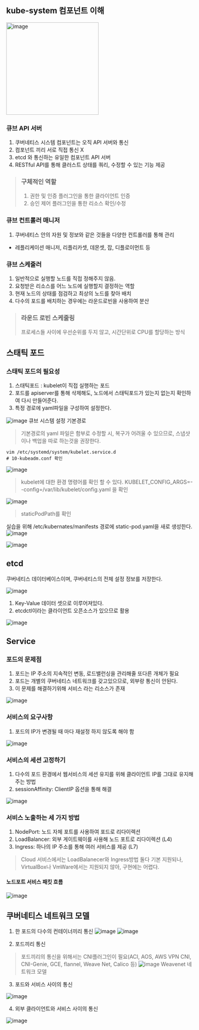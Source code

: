 ## kube-system 컴포넌트 이해

<img width="247" alt="image" src="https://user-images.githubusercontent.com/106303141/189862902-a80c5655-1eb5-4cd2-ab44-7f178b35bd4b.png">

### 큐브 API 서버
1. 쿠버네티스 시스템 컴포넌트는 오직 API 서버와 통신
2. 컴포넌트 끼리 서로 직접 통신 X
3. etcd 와 통신하는 유일한 컴포넌트 API 서버
4. RESTful API를 통해 클러스트 상태를 쿼리, 수정할 수 있는 기능 제공

> ### 구체적인 역할
> 1. 권한 및 인증 플러그인을 통한 클라이언트 인증
> 2. 승인 제어 플러그인을 통한 리소스 확인/수정

### 큐브 컨트롤러 매니저
1. 쿠버네티스 안의 자원 및 정보와 같은 것들을 다양한 컨트롤러를 통해 관리
  * 레플리케이션 매니저, 리플리카셋, 데몬셋, 잡, 디플로이먼트 등

### 큐브 스케줄러
1. 일반적으로 실행할 노드를 직접 정해주지 않음.
2. 요청받은 리소스를 어느 노드에 실행할지 결정하는 역할
3. 현재 노드의 상태를 점검하고 최상의 노드를 찾아 배치
4. 다수의 포드를 배치하는 경우에는 라운드로빈을 사용하여 분산
> ### 라운드 로빈 스케줄링
> 프로세스들 사이에 우선순위를 두지 않고, 시간단위로 CPU를 할당하는 방식

## 스태틱 포드

### 스태틱 포드의 필요성
1. 스태틱포드 : kubelet이 직접 실행하는 포드
2. 포드를 apiserver를 통해 삭제해도, 노드에서 스태틱포드가 있는지 없는지 확인하여 다시 만들어준다.
3. 특정 경로에 yaml파일을 구성하여 설정한다.

![image](https://user-images.githubusercontent.com/106303141/190142023-f059b8b4-f7f0-4aa9-afef-440ed9ab8ac9.png)
큐브 시스템 설정 기본경로
> 기본경로의 yaml 파일은 함부로 수정할 시, 복구가 어려울 수 있으므로, 스냅샷이나 백업을 따로 하는것을 권장한다.

```
vim /etc/systemd/system/kubelet.service.d
# 10-kubeadm.conf 확인
```

![image](https://user-images.githubusercontent.com/106303141/190142994-bbfafe37-f482-4dee-b13d-1466132bb07f.png)

> kubelet에 대한 환경 명령어를 확인 할 수 있다.
> KUBELET_CONFIG_ARGS=--config=/var/lib/kubelet/config.yaml 을 확인

![image](https://user-images.githubusercontent.com/106303141/190143369-cd44246e-a985-49e9-a6ad-07b141e44d2e.png)
> staticPodPath를 확인

실습을 위해 /etc/kubernates/manifests 경로에 static-pod.yaml을 새로 생성한다.
![image](https://user-images.githubusercontent.com/106303141/190144175-898f96e9-2741-4d85-8973-e586d790321a.png)

![image](https://user-images.githubusercontent.com/106303141/190144591-b31b874c-501b-4f8b-a9f8-a370f3429b27.png)


## etcd

쿠버네티스 데이터베이스이며, 쿠버네티스의 전체 설정 정보를 저장한다.

![image](https://user-images.githubusercontent.com/106303141/190146258-a82fff7d-a0a5-4118-ae0c-111c68ecc98c.png)


1. Key-Value 데이터 셋으로 이루어져있다.
2. etcdctl이라는 클라이언트 오픈소스가 있으므로 활용

![image](https://user-images.githubusercontent.com/106303141/190145923-6a0ddc8d-8e9c-4230-b97d-65728d81a8ca.png)


## Service

### 포드의 문제점
1. 포드는 IP 주소의 지속적인 변동, 로드밸런싱을 관리해줄 또다른 개체가 필요
2. 포드는 개별의 쿠버네티스 네트워크를 갖고있으므로, 외부랑 통신이 안된다.
3. 이 문제를 해결하기위해 서비스 라는 리소스가 존재

![image](https://user-images.githubusercontent.com/106303141/190166076-c1ea4f99-9aef-4459-ac32-df4579f99867.png)

### 서비스의 요구사항
1. 포드의 IP가 변경될 때 마다 재설정 하지 않도록 해야 함

![image](https://user-images.githubusercontent.com/106303141/190167617-874388ca-a918-4ae4-adaa-b90fb3dab049.png)

### 서비스의 세션 고정하기
1. 다수의 포드 환경에서 웹서비스의 세션 유지를 위해 클라이언트 IP를 그대로 유지해주는 방법
2. sessionAffinity: ClientIP 옵션을 통해 해결

![image](https://user-images.githubusercontent.com/106303141/190168183-e35d8219-2e22-4f2d-a39e-3a4fee25edbb.png)

### 서비스 노출하는 세 가지 방법
1. NodePort: 노드 자체 포트를 사용하여 포드로 리다이렉션
2. LoadBalancer: 외부 게이트웨이를 사용해 노드 포트로 리다이렉션 (L4)
3. Ingress: 하나의 IP 주소를 통해 여러 서비스를 제공 (L7)

> Cloud 서비스에서는 LoadBalanecer와 Ingress방법 둘다 기본 지원되나, VirtualBox나 VmWare에서는 지원되지 않아, 구현에는 어렵다.

#### 노드포트 서비스 패킷 흐름

![image](https://user-images.githubusercontent.com/106303141/190180464-280512bb-88c5-4f89-b9a1-aa4236032d38.png)

## 쿠버네티스 네트워크 모델
1. 한 포드의 다수의 컨테이너끼리 통신
![image](https://user-images.githubusercontent.com/106303141/190310824-572ebf93-a197-4f12-92ff-0435ca3cf819.png)
![image](https://user-images.githubusercontent.com/106303141/190311802-3d558bed-4b58-419d-8d18-cc6f675e9d3a.png)

2. 포드끼리 통신
> 포드끼리의 통신을 위해서는 CNI플러그인이 필요(ACI, AOS, AWS VPN CNI, CNI-Genie, GCE, flannel, Weave Net, Calico 등)
![image](https://user-images.githubusercontent.com/106303141/190312280-2090836a-12b2-4ad7-8bf0-1941d7ca4586.png)
> Weavenet 네트워크 모델


3. 포드와 서비스 사이의 통신

![image](https://user-images.githubusercontent.com/106303141/190313683-79e1ba5e-3c52-42cb-aed3-a90c4f0333f7.png)


4. 외부 클라이언트와 서비스 사이의 통신

![image](https://user-images.githubusercontent.com/106303141/190314054-8785963e-f90f-4205-8c8f-7aad7bf7bd4b.png)






